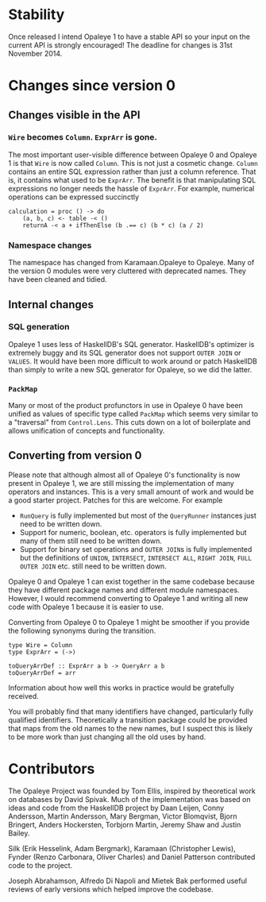 # Stability

Once released I intend Opaleye 1 to have a stable API so your input on
the current API is strongly encouraged!  The deadline for changes is
31st November 2014.

# Changes since version 0

## Changes visible in the API

### `Wire` becomes `Column`.  `ExprArr` is gone.

The most important user-visible difference between Opaleye 0 and
Opaleye 1 is that `Wire` is now called `Column`.  This is not just a
cosmetic change.  `Column` contains an entire SQL expression rather
than just a column reference.  That is, it contains what used to be
`ExprArr`.  The benefit is that manipulating SQL expressions no longer
needs the hassle of `ExprArr`.  For example, numerical operations can
be expressed succinctly

    calculation = proc () -> do
        (a, b, c) <- table -< ()
        returnA -< a + ifThenElse (b .== c) (b * c) (a / 2)

### Namespace changes

The namespace has changed from Karamaan.Opaleye to Opaleye.  Many of
the version 0 modules were very cluttered with deprecated names.  They
have been cleaned and tidied.

## Internal changes

### SQL generation

Opaleye 1 uses less of HaskellDB's SQL generator.  HaskellDB's
optimizer is extremely buggy and its SQL generator does not support
`OUTER JOIN` or `VALUES`.  It would have been more difficult to work
around or patch HaskellDB than simply to write a new SQL generator for
Opaleye, so we did the latter.

### `PackMap`

Many or most of the product profunctors in use in Opaleye 0 have been
unified as values of specific type called `PackMap` which seems very
similar to a "traversal" from `Control.Lens`.  This cuts down on a lot
of boilerplate and allows unification of concepts and functionality.

## Converting from version 0

Please note that although almost all of Opaleye 0's functionality is
now present in Opaleye 1, we are still missing the implementation of
many operators and instances.  This is a very small amount of work and
would be a good starter project.  Patches for this are welcome.  For
example

* `RunQuery` is fully implemented but most of the `QueryRunner`
  instances just need to be written down.
* Support for numeric, boolean, etc. operators is fully
  implemented but many of them still need to be written down.
* Support for binary set operations and `OUTER JOIN`s is fully
  implemented but the definitions of `UNION`, `INTERSECT`,
  `INTERSECT ALL`, `RIGHT JOIN`, `FULL OUTER JOIN` etc. still need
  to be written down.

Opaleye 0 and Opaleye 1 can exist together in the same codebase
because they have different package names and different module
namespaces.  However, I would recommend converting to Opaleye 1 and
writing all new code with Opaleye 1 because it is easier to use.

Converting from Opaleye 0 to Opaleye 1 might be smoother if you
provide the following synonyms during the transition.

    type Wire = Column
    type ExprArr = (->)

    toQueryArrDef :: ExprArr a b -> QueryArr a b
    toQueryArrDef = arr

Information about how well this works in practice would be gratefully
received.

You will probably find that many identifiers have changed,
particularly fully qualified identifiers.  Theoretically a transition
package could be provided that maps from the old names to the new
names, but I suspect this is likely to be more work than just changing
all the old uses by hand.

# Contributors

The Opaleye Project was founded by Tom Ellis, inspired by theoretical
work on databases by David Spivak.  Much of the implementation was
based on ideas and code from the HaskellDB project by Daan Leijen,
Conny Andersson, Martin Andersson, Mary Bergman, Victor Blomqvist,
Bjorn Bringert, Anders Hockersten, Torbjorn Martin, Jeremy Shaw and
Justin Bailey.

Silk (Erik Hesselink, Adam Bergmark), Karamaan (Christopher Lewis),
Fynder (Renzo Carbonara, Oliver Charles) and Daniel Patterson
contributed code to the project.

Joseph Abrahamson, Alfredo Di Napoli and Mietek Bak performed useful
reviews of early versions which helped improve the codebase.
